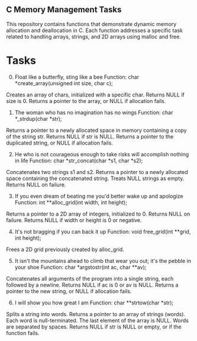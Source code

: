 ## C Memory Management Tasks


This repository contains functions that demonstrate dynamic memory allocation and deallocation in C. Each function addresses a specific task related to handling arrays, strings, and 2D arrays using malloc and free.

# Tasks

0. Float like a butterfly, sting like a bee
Function: char *create_array(unsigned int size, char c);

Creates an array of chars, initialized with a specific char.
Returns NULL if size is 0.
Returns a pointer to the array, or NULL if allocation fails.

1. The woman who has no imagination has no wings
Function: char *_strdup(char *str);

Returns a pointer to a newly allocated space in memory containing a copy of the string str.
Returns NULL if str is NULL.
Returns a pointer to the duplicated string, or NULL if allocation fails.

2. He who is not courageous enough to take risks will accomplish nothing in life
Function: char *str_concat(char *s1, char *s2);

Concatenates two strings s1 and s2.
Returns a pointer to a newly allocated space containing the concatenated string.
Treats NULL strings as empty.
Returns NULL on failure.

3. If you even dream of beating me you'd better wake up and apologize
Function: int **alloc_grid(int width, int height);

Returns a pointer to a 2D array of integers, initialized to 0.
Returns NULL on failure.
Returns NULL if width or height is 0 or negative.

4. It's not bragging if you can back it up
Function: void free_grid(int **grid, int height);

Frees a 2D grid previously created by alloc_grid.

5. It isn't the mountains ahead to climb that wear you out; it's the pebble in your shoe
Function: char *argstostr(int ac, char **av);

Concatenates all arguments of the program into a single string, each followed by a newline.
Returns NULL if ac is 0 or av is NULL.
Returns a pointer to the new string, or NULL if allocation fails.

6. I will show you how great I am
Function: char **strtow(char *str);

Splits a string into words.
Returns a pointer to an array of strings (words).
Each word is null-terminated.
The last element of the array is NULL.
Words are separated by spaces.
Returns NULL if str is NULL or empty, or if the function fails.
